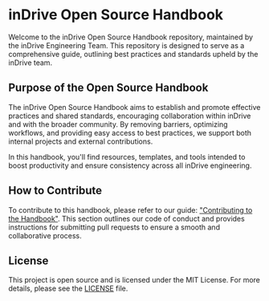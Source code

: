 # inDrive Open Source Handbook

Welcome to the inDrive Open Source Handbook repository, maintained by the inDrive Engineering Team. This repository is designed to serve as a comprehensive guide, outlining best practices and standards upheld by the inDrive team.


## Purpose of the Open Source Handbook

The inDrive Open Source Handbook aims to establish and promote effective practices and shared standards, encouraging collaboration within inDrive and with the broader community. By removing barriers, optimizing workflows, and providing easy access to best practices, we support both internal projects and external contributions.

In this handbook, you'll find resources, templates, and tools intended to boost productivity and ensure consistency across all inDrive engineering.


## How to Contribute

To contribute to this handbook, please refer to our guide: ["Contributing to the Handbook"](./docs/about-handbook/handbook-contributing.md). This section outlines our code of conduct and provides instructions for submitting pull requests to ensure a smooth and collaborative process.


## License

This project is open source and is licensed under the MIT License. For more details, please see the [LICENSE](LICENSE) file.

